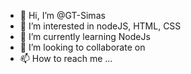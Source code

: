 - 👋 Hi, I’m @GT-Simas
- 👀 I’m interested in nodeJS, HTML, CSS 
- 🌱 I’m currently learning NodeJs
- 💞️ I’m looking to collaborate on
- 📫 How to reach me ...

<!---
GT-Simas/GT-Simas is a ✨ special ✨ repository because its `README.md` (this file) appears on your GitHub profile.
You can click the Preview link to take a look at your changes.
--->
